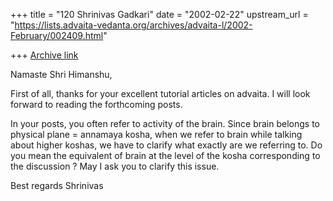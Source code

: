 +++
title = "120 Shrinivas Gadkari"
date = "2002-02-22"
upstream_url = "https://lists.advaita-vedanta.org/archives/advaita-l/2002-February/002409.html"

+++
[Archive link](https://lists.advaita-vedanta.org/archives/advaita-l/2002-February/002409.html)

Namaste Shri Himanshu,

First of all, thanks for your excellent tutorial articles on
advaita. I will look forward to reading the forthcoming posts.

In your posts, you often refer to activity of the brain. Since
brain belongs to physical plane = annamaya kosha, when we
refer to brain while talking about higher koshas, we have
to clarify what exactly are we referring to. Do you mean the
equivalent of brain at the level of the kosha corresponding to
the discussion ? May I ask you to clarify this issue.

Best regards
Shrinivas

